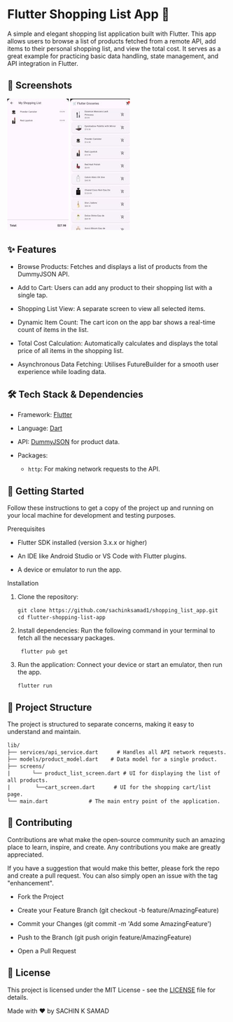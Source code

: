 # Flutter Shopping List App 🛒
A simple and elegant shopping list application built with Flutter. This app allows users to browse a list of products fetched from a remote API, add items to their personal shopping list, and view the total cost. It serves as a great example for practicing basic data handling, state management, and API integration in Flutter.
## 📸 Screenshots  
![Screenshot1](Screenshot1_shopping_list_app.jpg)     ![Screenshot2](Screenshot2_shopping_list_app.jpg)

## ✨ Features 

  * Browse Products: Fetches and displays a list of products from the DummyJSON API.

 * Add to Cart: Users can add any product to their shopping list with a single tap.

  * Shopping List View: A separate screen to view all selected items.

  * Dynamic Item Count: The cart icon on the app bar shows a real-time count of items in the list.

  * Total Cost Calculation: Automatically calculates and displays the total price of all items in the shopping list.

  * Asynchronous Data Fetching: Utilises FutureBuilder for a smooth user experience while loading data.

## 🛠️ Tech Stack & Dependencies

  - Framework: [Flutter](https://flutter.dev/)

  - Language: [Dart](https://dart.dev/)

  - API: [DummyJSON](https://dummyjson.com/) for product data.

  - Packages:

    - `http`: For making network requests to the API.

## 🚀 Getting Started

Follow these instructions to get a copy of the project up and running on your local machine for development and testing purposes.

Prerequisites
  - Flutter SDK installed (version 3.x.x or higher)

  - An IDE like Android Studio or VS Code with Flutter plugins.
  
  - A device or emulator to run the app.

Installation

  1. Clone the repository:
      ```
      git clone https://github.com/sachinksamad1/shopping_list_app.git
      cd flutter-shopping-list-app
      ```

  2. Install dependencies:
     Run the following command in your terminal to fetch all the necessary packages.
      ```
       flutter pub get
      ```
  3. Run the application:
     Connect your device or start an emulator, then run the app.
      ```
      flutter run
      ```

## 📂 Project Structure
The project is structured to separate concerns, making it easy to understand and maintain.
```
lib/
├── services/api_service.dart      # Handles all API network requests.
├── models/product_model.dart    # Data model for a single product.
├── screens/
|       └── product_list_screen.dart # UI for displaying the list of all products.
|        └──cart_screen.dart      # UI for the shopping cart/list page.
└── main.dart             # The main entry point of the application.
```

## 🤝 Contributing
Contributions are what make the open-source community such an amazing place to learn, inspire, and create. Any contributions you make are greatly appreciated.

If you have a suggestion that would make this better, please fork the repo and create a pull request. You can also simply open an issue with the tag "enhancement".

  - Fork the Project

  - Create your Feature Branch (git checkout -b feature/AmazingFeature)

  - Commit your Changes (git commit -m 'Add some AmazingFeature')

  - Push to the Branch (git push origin feature/AmazingFeature)

  - Open a Pull Request

## 📄 License
This project is licensed under the MIT License - see the [LICENSE](LICENSE) file for details.

Made with ❤️ by SACHIN K SAMAD
